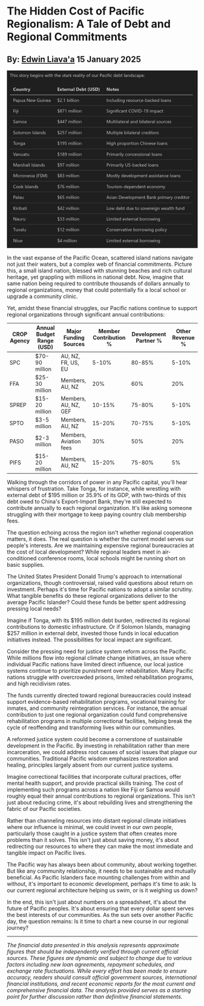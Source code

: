 # The Hidden Cost of Pacific Regionalism: A Tale of Debt and Regional Commitments
## By: [Edwin Liava'a](https://github.com/EdwinLiavaa) 15 January 2025

<p align="center">
 <img width="800" src="https://github.com/EdwinLiavaa/liavaa.space/blob/main/blog/20250115/pic.png">
</p>

In the vast expanse of the Pacific Ocean, scattered island nations navigate not just their waters, but a complex web of financial commitments. Picture this, a small island nation, blessed with stunning beaches and rich cultural heritage, yet grappling with millions in national debt. Now, imagine that same nation being required to contribute thousands of dollars annually to regional organizations, money that could potentially fix a local school or upgrade a community clinic.

Yet, amidst these financial struggles, our Pacific nations continue to support regional organizations through significant annual contributions:

| CROP Agency | Annual Budget Range (USD) | Major Funding Sources | Member Contribution % | Development Partner % | Other Revenue % |
|-------------|---------------------------|----------------------|---------------------|---------------------|-----------------|
| SPC | $70-90 million | AU, NZ, FR, US, EU | 5-10% | 80-85% | 5-10% |
| FFA | $25-30 million | Members, AU, NZ | 20% | 60% | 20% |
| SPREP | $15-20 million | Members, AU, NZ, GEF | 10-15% | 75-80% | 5-10% |
| SPTO | $3-5 million | Members, AU, NZ | 15-20% | 70-75% | 5-10% |
| PASO | $2-3 million | Members, Aviation fees | 30% | 50% | 20% |
| PIFS | $15-20 million | Members, AU, NZ | 15-20% | 75-80% | 5% |

Walking through the corridors of power in any Pacific capital, you'll hear whispers of frustration. Take Tonga, for instance, while wrestling with external debt of $195 million or 35.9% of its GDP, with two-thirds of this debt owed to China's Export-Import Bank, they're still expected to contribute annually to each regional organization. It's like asking someone struggling with their mortgage to keep paying country club membership fees.

The question echoing across the region isn't whether regional cooperation matters, it does. The real question is whether the current model serves our people's interests. Are we maintaining expensive regional bureaucracies at the cost of local development? While regional leaders meet in air-conditioned conference rooms, local schools might be running short on basic supplies.

The United States President Donald Trump's approach to international organizations, though controversial, raised valid questions about return on investment. Perhaps it's time for Pacific nations to adopt a similar scrutiny. What tangible benefits do these regional organizations deliver to the average Pacific Islander? Could these funds be better spent addressing pressing local needs?

Imagine if Tonga, with its $195 million debt burden, redirected its regional contributions to domestic infrastructure. Or if Solomon Islands, managing $257 million in external debt, invested those funds in local education initiatives instead. The possibilities for local impact are significant.

Consider the pressing need for justice system reform across the Pacific. While millions flow into regional climate change initiatives, an issue where individual Pacific nations have limited direct influence, our local justice systems continue to prioritize punishment over rehabilitation. Many Pacific nations struggle with overcrowded prisons, limited rehabilitation programs, and high recidivism rates. 

The funds currently directed toward regional bureaucracies could instead support evidence-based rehabilitation programs, vocational training for inmates, and community reintegration services. For instance, the annual contribution to just one regional organization could fund comprehensive rehabilitation programs in multiple correctional facilities, helping break the cycle of reoffending and transforming lives within our communities.

A reformed justice system could become a cornerstone of sustainable development in the Pacific. By investing in rehabilitation rather than mere incarceration, we could address root causes of social issues that plague our communities. Traditional Pacific wisdom emphasizes restoration and healing, principles largely absent from our current justice systems. 

Imagine correctional facilities that incorporate cultural practices, offer mental health support, and provide practical skills training. The cost of implementing such programs across a nation like Fiji or Samoa would roughly equal their annual contributions to regional organizations. This isn't just about reducing crime, it's about rebuilding lives and strengthening the fabric of our Pacific societies.

Rather than channeling resources into distant regional climate initiatives where our influence is minimal, we could invest in our own people, particularly those caught in a justice system that often creates more problems than it solves. This isn't just about saving money, it's about redirecting our resources to where they can make the most immediate and tangible impact on Pacific lives.

The Pacific way has always been about community, about working together. But like any community relationship, it needs to be sustainable and mutually beneficial. As Pacific Islanders face mounting challenges from within and without, it's important to economic development, perhaps it's time to ask: Is our current regional architecture helping us swim, or is it weighing us down?

In the end, this isn't just about numbers on a spreadsheet, it's about the future of Pacific peoples. It's about ensuring that every dollar spent serves the best interests of our communities. As the sun sets over another Pacific day, the question remains: Is it time to chart a new course in our regional journey?

---
_The financial data presented in this analysis represents approximate figures that should be independently verified through current official sources. These figures are dynamic and subject to change due to various factors including new loan agreements, repayment schedules, and exchange rate fluctuations. While every effort has been made to ensure accuracy, readers should consult official government sources, international financial institutions, and recent economic reports for the most current and comprehensive financial data. The analysis provided serves as a starting point for further discussion rather than definitive financial statements._
